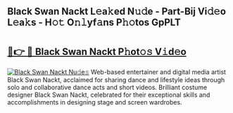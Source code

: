 ## Black Swan Nackt L𝚎a𝚔ed N𝚞𝚍e - Part-Bij Vi𝚍𝚎o L𝚎a𝚔s - H𝚘𝚝 O𝚗𝚕yf𝚊ns P𝚑𝚘tos GpPLT

# <h2><a href="http://kf0upbp.oniu.top/?m=Black+Swan+Nackt">🔗👉 🔴 Black Swan Nackt P𝚑ot𝚘𝚜 V𝚒d𝚎o</a></h2>

[![Black Swan Nackt Nu𝚍e𝚜](https://i.imgur.com/0qMVB7G.gif)](http://kf0upbp.oniu.top/?m=Black+Swan+Nackt)
Web-based entertainer and digital media artist Black Swan Nackt, acclaimed for sharing dance and lifestyle ideas through solo and collaborative dance acts and short videos. Brilliant costume designer Black Swan Nackt, celebrated for their exceptional skills and accomplishments in designing stage and screen wardrobes.  
